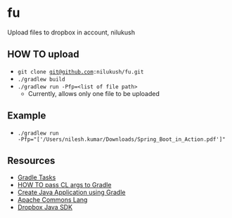 # fu
Upload files to dropbox in account, nilukush

## HOW TO upload
* <code>git clone git@github.com:nilukush/fu.git</code>
* <code>./gradlew build</code>
* <code>./gradlew run -Pfp=\<list of file path\></code>
    * Currently, allows only one file to be uploaded

## Example
* <code>./gradlew run -Pfp="['/Users/nilesh.kumar/Downloads/Spring_Boot_in_Action.pdf']"</code>

## Resources
* [Gradle Tasks](https://docs.gradle.org/current/userguide/more_about_tasks.html)
* [HOW TO pass CL args to Gradle](https://stackoverflow.com/questions/11696521/how-to-pass-arguments-from-command-line-to-gradle)
* [Create Java Application using Gradle](https://guides.gradle.org/building-java-applications/)
* [Apache Commons Lang](https://commons.apache.org/proper/commons-lang/)
* [Dropbox Java SDK](https://github.com/dropbox/dropbox-sdk-java)